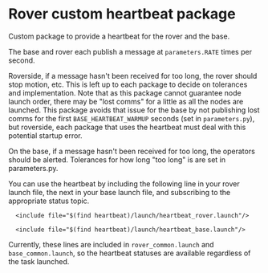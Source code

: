 # Rover custom heartbeat package

Custom package to provide a heartbeat for the rover and the base.

The base and rover each publish a message at `parameters.RATE` times per second.

Roverside, if a message hasn't been received for too long, the rover should stop motion, etc.
This is left up to each package to decide on tolerances and implementation. Note that as this package cannot guarantee node launch order, there may be "lost comms" for a little as all the nodes are launched. This package avoids that issue for the base by not publishing lost comms for the first `BASE_HEARTBEAT_WARMUP` seconds (set in `parameters.py`), but roverside, each package that uses the heartbeat must deal with this potential startup error.

On the base, if a message hasn't been received for too long, the operators should be alerted.
Tolerances for how long "too long" is are set in parameters.py.

You can use the heartbeat by including the following line in your rover launch file, the next
    in your base launch file, and subscribing to the appropriate status topic.

```
  <include file="$(find heartbeat)/launch/heartbeat_rover.launch"/>
```
```
  <include file="$(find heartbeat)/launch/heartbeat_base.launch"/>
```

Currently, these lines are included in `rover_common.launch` and `base_common.launch`, so the heartbeat statuses are available regardless of the task launched.